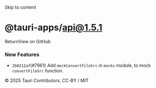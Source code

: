 Skip to content
# @tauri-apps/api@1.5.1
ReturnView on GitHub
### New Features
  * `2b0212af`(#7961) Add `mockConvertFileSrc` in `mocks` module, to mock `convertFileSrc` function.


© 2025 Tauri Contributors. CC-BY / MIT
